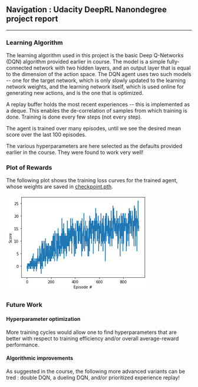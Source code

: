 ## Navigation : Udacity DeepRL Nanondegree project report
___

### Learning Algorithm

The learning algorithm used in this project is the basic Deep Q-Networks (DQN) algorithm provided
earlier in course. The model is a simple fully-connected network with two hidden layers, and
an output layer that is equal to the dimension of the action space. The DQN agent uses two such models --
one for the target network, which is only slowly updated to the learning network weights, and the learning
network itself, which is used online for generating new actions, and is the one that is optimized.

A replay buffer holds the most recent experiences -- this is implemented as a deque. This enables the de-correlation
of samples from which training is done. Training is done every few steps (not every step).

The agent is trained over many episodes, until we see the desired mean score over the last 100 episodes.

The various hyperparameters are here selected as the defaults provided earlier in the course. They were found to work very well!

### Plot of Rewards

The following plot shows the training loss curves for the trained agent, whose weights are saved in [checkpoint.pth](checkpoint.pth).

![alt text](training_plot.png)

### Future Work

#### Hyperparameter optimization
More training cycles would allow one to find hyperparameters that are better with respect to training efficiency and/or overall average-reward performance.

#### Algorithmic improvements
As suggested in the course, the following more advanced variants can be tred : double DQN, a dueling DQN, and/or prioritized experience replay!